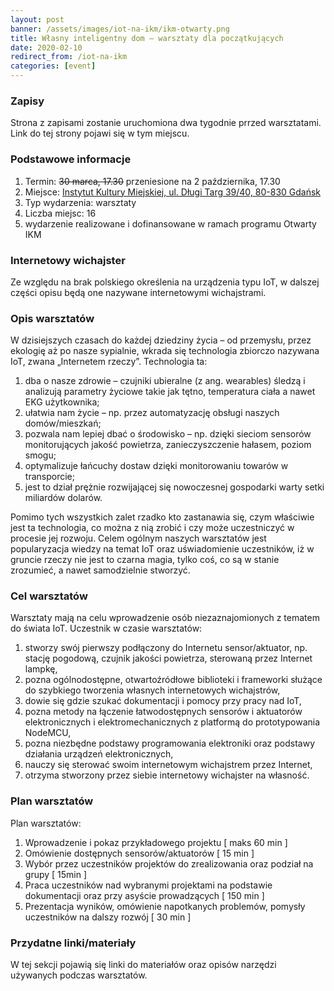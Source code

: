 ```yaml
---
layout: post
banner: /assets/images/iot-na-ikm/ikm-otwarty.png
title: Własny inteligentny dom – warsztaty dla początkujących
date: 2020-02-10
redirect_from: /iot-na-ikm
categories: [event]
---
```


### Zapisy

Strona z zapisami zostanie uruchomiona dwa tygodnie prrzed warsztatami. Link do tej strony pojawi się w tym miejscu.

### Podstawowe informacje

1. Termin: ~~30 marca, 17.30~~ przeniesione na 2 października, 17.30
2. Miejsce: [Instytut Kultury Miejskiej, ul. Długi Targ 39/40, 80-830 Gdańsk](https://www.openstreetmap.org/node/6739857257)
3. Typ wydarzenia: warsztaty
4. Liczba miejsc: 16
5. wydarzenie realizowane i dofinansowane w ramach programu Otwarty IKM

### Internetowy wichajster

Ze względu na brak polskiego określenia na urządzenia typu IoT, w dalszej części
opisu będą one nazywane internetowymi wichajstrami.

### Opis warsztatów

W dzisiejszych czasach do każdej dziedziny życia – od przemysłu, przez ekologię aż po nasze sypialnie, wkrada się technologia zbiorczo nazywana IoT, zwana „Internetem rzeczy”. Technologia ta:

1. dba o nasze zdrowie – czujniki ubieralne (z ang. wearables) śledzą i analizują
parametry życiowe takie jak tętno, temperatura ciała a nawet EKG
użytkownika;
2. ułatwia nam życie – np. przez automatyzację obsługi naszych domów/mieszkań;
3. pozwala nam lepiej dbać o środowisko – np. dzięki sieciom sensorów monitorujących jakość powietrza, zanieczyszczenie hałasem, poziom smogu;
4. optymalizuje łańcuchy dostaw dzięki monitorowaniu towarów w transporcie;
5. jest to dział prężnie rozwijającej się nowoczesnej gospodarki warty setki miliardów dolarów.


Pomimo tych wszystkich zalet rzadko kto zastanawia się, czym właściwie jest ta technologia, co można z nią zrobić i czy może uczestniczyć w procesie jej rozwoju. Celem ogólnym naszych warsztatów jest popularyzacja wiedzy na temat IoT oraz uświadomienie uczestników, iż w gruncie rzeczy nie jest to czarna magia, tylko coś, co są w stanie zrozumieć, a nawet samodzielnie stworzyć.

### Cel warsztatów

Warsztaty mają na celu wprowadzenie osób niezaznajomionych z tematem do
świata IoT. Uczestnik w czasie warsztatów:
1. stworzy swój pierwszy podłączony do Internetu sensor/aktuator, np. stację
pogodową, czujnik jakości powietrza, sterowaną przez Internet lampkę,
2. pozna ogólnodostępne, otwartoźródłowe biblioteki i frameworki służące do
szybkiego tworzenia własnych internetowych wichajstrów,
3. dowie się gdzie szukać dokumentacji i pomocy przy pracy nad IoT,
4. pozna metody na łączenie łatwodostępnych sensorów i aktuatorów
elektronicznych i elektromechanicznych z platformą do prototypowania
NodeMCU,
5. pozna niezbędne podstawy programowania elektroniki oraz podstawy
działania urządzeń elektronicznych,
6. nauczy się sterować swoim internetowym wichajstrem przez Internet,
7. otrzyma stworzony przez siebie internetowy wichajster na własność.

### Plan warsztatów

Plan warsztatów:
1. Wprowadzenie i pokaz przykładowego projektu [ maks 60 min ]
2. Omówienie dostępnych sensorów/aktuatorów [ 15 min ]
3. Wybór przez uczestników projektów do zrealizowania oraz podział na grupy
[ 15min ]
4. Praca uczestników nad wybranymi projektami na podstawie dokumentacji oraz
przy asyście prowadzących [ 150 min ]
5. Prezentacja wyników, omówienie napotkanych problemów, pomysły uczestników
na dalszy rozwój [ 30 min ]

### Przydatne linki/materiały

W tej sekcji pojawią się linki do materiałów oraz opisów narzędzi używanych podczas warsztatów.
